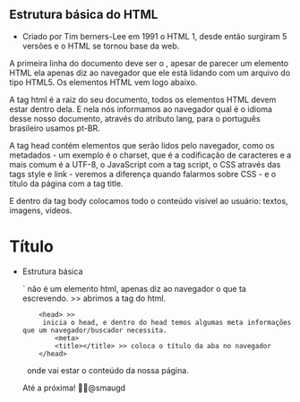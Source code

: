 ## Estrutura básica do HTML

- Criado por Tim berners-Lee em 1991 o HTML 1, desde então surgiram 5 versões e o HTML se tornou base da web.

A primeira linha do documento deve ser o <!DOCTYPE html>, apesar de parecer um elemento HTML ela apenas diz ao navegador que ele está lidando com um arquivo do tipo HTML5. Os elementos HTML vem logo abaixo.

**<html>**

A tag html é a raiz do seu documento, todos os elementos HTML devem estar dentro dela. E nela nós informamos ao navegador qual é o idioma desse nosso documento, através do atributo lang, para o português brasileiro usamos pt-BR.

**<head>**

A tag head contém elementos que serão lidos pelo navegador, como os metadados - um exemplo é o charset, que é a codificação de caracteres e a mais comum é a UTF-8, o JavaScript com a tag script, o CSS através das tags style e link - veremos a diferença quando falarmos sobre CSS - e o título da página com a tag title.

**<body>**

E dentro da tag body colocamos todo o conteúdo visível ao usuário: textos, imagens, vídeos.

<h1 class="título">Título</h1>

- Estrutura básica

  `<!DOCTYPE html>  não é um elemento html, apenas diz ao navegador o que ta escrevendo.
      <html>   >> abrimos a tag do html.
  
          <head> >>
           inicia o head, e dentro do head temos algumas meta informações que um navegador/buscador necessita.
              <meta>
              <title></title> >> coloca o título da aba no navegador
          </head>
  
  ​        <body>
  ​            onde vai estar o conteúdo da nossa página.
  ​        </body>
  </html>

  Até a próxima! :wave::dragon:@smaugd
  